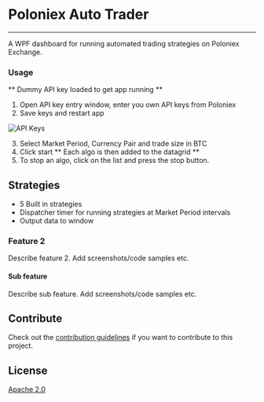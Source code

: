 # Poloniex Auto Trader

---------------------------------------

A WPF dashboard for running automated trading strategies on Poloniex Exchange.

### Usage
** Dummy API key loaded to get app running **
1. Open API key entry window, enter you own API keys from Poloniex
2. Save keys and restart app

![API Keys](https://github.com/ColossusFX/PoloniexAutoTrader/blob/master/Screenshot_1.jpg?raw=true "API Key Entry")


3. Select Market Period, Currency Pair and trade size in BTC
4. Click start
** Each algo is then added to the datagrid **
5. To stop an algo, click on the list and press the stop button.

## Strategies
- 5 Built in strategies
- Dispatcher timer for running strategies at Market Period intervals
- Output data to window

### Feature 2
Describe feature 2. Add screenshots/code samples etc.

#### Sub feature
Describe sub feature. Add screenshots/code samples etc.

## Contribute
Check out the [contribution guidelines](CONTRIBUTING.md)
if you want to contribute to this project.

## License
[Apache 2.0](LICENSE)
